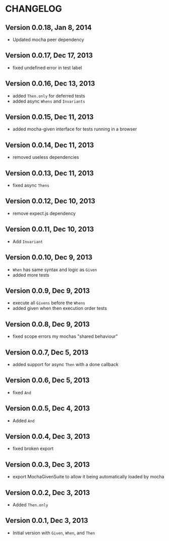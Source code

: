 # CHANGELOG

## Version 0.0.18, Jan 8, 2014
* Updated mocha peer dependency

## Version 0.0.17, Dec 17, 2013
* fixed undefined error in test label

## Version 0.0.16, Dec 13, 2013
* added `Then.only` for deferred tests
* added async `Whens` and `Invariants`

## Version 0.0.15, Dec 11, 2013
* added mocha-given interface for tests running in a browser

## Version 0.0.14, Dec 11, 2013
* removed useless dependencies

## Version 0.0.13, Dec 11, 2013
* fixed async `Thens`

## Version 0.0.12, Dec 10, 2013
* remove expect.js dependency

## Version 0.0.11, Dec 10, 2013
* Add `Invariant`

## Version 0.0.10, Dec 9, 2013
* `When` has same syntax and logic as `Given`
* added more tests

## Version 0.0.9, Dec 9, 2013
* execute all `Givens` before the `Whens`
* added given when then execution order tests

## Version 0.0.8, Dec 9, 2013
* fixed scope errors my mochas "shared behaviour"

## Version 0.0.7, Dec 5, 2013
* added support for async `Then` with a done callback

## Version 0.0.6, Dec 5, 2013
* fixed `And`

## Version 0.0.5, Dec 4, 2013
* Added `And`

## Version 0.0.4, Dec 3, 2013
* fixed broken export

## Version 0.0.3, Dec 3, 2013
* export MochaGivenSuite to allow it being automatically loaded by mocha

## Version 0.0.2, Dec 3, 2013
* Added `Then.only`

## Version 0.0.1, Dec 3, 2013
* Initial version with `Given`, `When`, and `Then`

